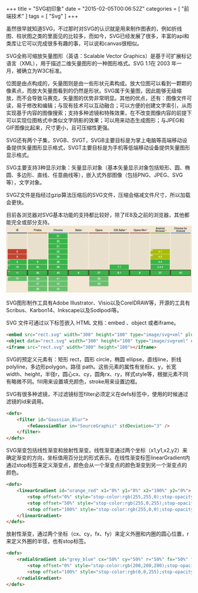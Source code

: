 +++
title = "SVG初印象"
date = "2015-02-05T00:06:52Z"
categories = [
    "前端技术"
]
tags = [
    "Svg"
]
+++

<!--img src="/images/post/svg-logo.png"-->

虽然很早就知道SVG，不过那时对SVG的认识就是用来制作图表的，例如折线图、柱状图之类的里面见的比较多，而如今，SVG已经发展了很多，丰富的api和类库让它可以完成很多有趣的事，可以说和canvas很相似。

SVG全称可缩放矢量图形（英语：Scalable Vector Graphics）是基于可扩展标记语言（XML），用于描述二维矢量图形的一种图形格式。SVG 1.1在 2003 年一月，被确立为W3C标准。

<!--more-->

位图是由点构成的，矢量图则是由一些形状元素构成。放大位图可以看到一颗颗的像素点，而放大矢量图看到的仍然是形状。SVG属于矢量图，因此能够无级缩放，而不会导致马赛克，矢量图的优势非常明显。其他的优点，还有：图像文件可读，易于修改和编辑；与现有技术可以互动融合；可以方便的创建文字索引，从而实现基于内容的图像搜索；支持多种滤镜和特殊效果，在不改变图像内容的前提下可以实现位图格式中类似文字阴影的效果；可以用来动态生成图形；与JPEG和GIF图像比起来，尺寸更小，且可压缩性更强。

SVG还有两个子集，SVGB、SVGT，SVGB主要目标是为掌上电脑等高端移动设备提供矢量图形显示格式，SVGT主要目标是为手机等低端移动设备提供矢量图形显示格式。

SVG主要支持3种显示对象：矢量显示对象（基本矢量显示对象包括矩形、圆、椭圆、多边形、直线、任意曲线等），嵌入式外部图像（包括PNG、JPEG、SVG等），文字对象。

SVGZ文件是指经过gzip算法压缩后的SVG文件，压缩会缩减文件尺寸，所以加载会更快。

目前各浏览器对SVG基本功能的支持都比较好，除了IE8及之前的浏览器，其他都能完全或部分支持。 
<img src="/images/post/QQ20150204-2-1024x368.png">

SVG图形制作工具有Adobe Illustrator、Visio以及CorelDRAW等，开源的工具有Scribus、Karbon14、Inkscape以及Sodipodi等。

SVG 文件可通过以下标签嵌入 HTML 文档：embed 、object 或者iframe。

```html
<embed src="rect.svg" width="300" height="100" type="image/svg+xml" pluginspage="http://www.adobe.com/svg/viewer/install/" />
<object data="rect.svg" width="300" height="100" type="image/svg+xml" codebase="http://www.adobe.com/svg/viewer/install/" />
<iframe src="rect.svg" width="300" height="100"></iframe>
``` 

SVG的预定义元素有：矩形 rect，圆形 circle，椭圆 ellipse，直线line，折线polyline，多边形polygon，路径 path。这些元素的属性有坐标x、y，长宽width、height，半径r，圆心cx、cy，圆角rx、ry，样式style等，根据元素不同有略微不同。fill用来设置填充颜色，stroke用来设置边框。

SVG有很多种滤镜，不过滤镜标签filter必须定义在defs标签中，使用的时候通过滤镜的id来调用。

```html
<defs>
    <filter id="Gaussian_Blur">
        <feGaussianBlur in="SourceGraphic" stdDeviation="3" />
    </filter>
</defs>
```  

SVG渐变包括线性渐变和放射性渐变。线性渐变通过两个坐标（x1,y1,x2,y2）来确定渐变的方向，坐标值用百分比的形式表示。在线性渐变标签linearGradient内通过stop标签来定义渐变点，颜色会从一个渐变点的颜色渐变到另一个渐变点的颜色。

```html
<defs>
    <linearGradient id="orange_red" x1="0%" y1="0%" x2="100%" y2="0%">
        <stop offset="0%" style="stop-color:rgb(255,255,0);stop-opacity:1"/>
        <stop offset="50%" style="stop-color:rgb(255,0,255);stop-opacity:1"/>
        <stop offset="100%" style="stop-color:rgb(255,0,0);stop-opacity:1"/>
    </linearGradient>
</defs>
```  

放射性渐变，通过两个坐标（cx、cy，fx、fy）来定义外圈和内圈的圆心位置，r来定义外圈的半径，也有stop标签。

```html
<defs>
    <radialGradient id="grey_blue" cx="50%" cy="50%" r="50%" fx="50%" fy="50%">
        <stop offset="0%" style="stop-color:rgb(200,200,200);stop-opacity:0"/>
        <stop offset="100%" style="stop-color:rgb(0,0,255);stop-opacity:1"/>
    </radialGradient>
</defs>
```

